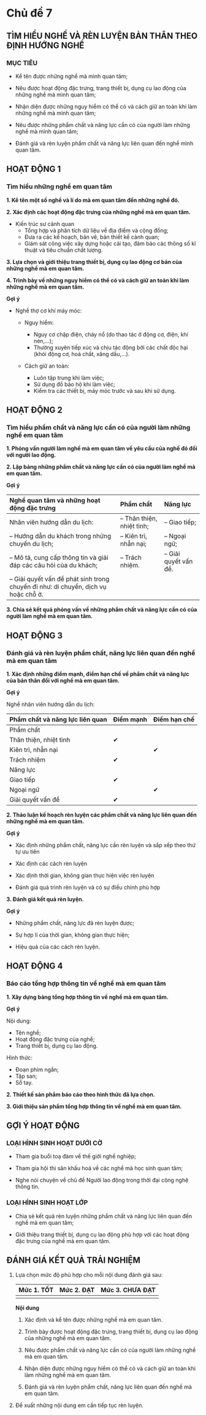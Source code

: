 # Chủ đề 7

## TÌM HIỂU NGHỀ VÀ RÈN LUYỆN BẢN THÂN THEO ĐỊNH HƯỚNG NGHỀ

### MỤC TIÊU

- Kể tên được những nghề mà mình quan tâm;

- Nêu được hoạt động đặc trưng, trang thiết bị, dụng cụ lao động của những nghề mà mình quan tâm;

- Nhận diện được những nguy hiểm có thể có và cách giữ an toàn khi làm những nghề mà mình quan tâm;

- Nêu được những phẩm chất và năng lực cần có của người làm những nghề mà mình quan tâm;

- Đánh giá và rèn luyện phẩm chất và năng lực liên quan đến nghề mình quan tâm.

## HOẠT ĐỘNG 1

### Tìm hiểu những nghề em quan tâm

**1. Kể tên một số nghề và lí do mà em quan tâm đến những nghề đó.**

**2. Xác định các hoạt động đặc trưng của những nghề mà em quan tâm.**

- Kiến trúc sư cảnh quan
    - Tổng hợp và phân tích dữ liệu về địa điểm và cộng đồng;
    - Đưa ra các kế hoạch, bản vẽ, bản thiết kế cảnh quan;
    - Giám sát công việc xây dựng hoặc cải tạo, đảm bảo các thông số kĩ thuật và tiêu chuẩn chất lượng.

**3. Lựa chọn và giới thiệu trang thiết bị, dụng cụ lao động cơ bản của những nghề mà em quan tâm.**

**4. Trình bày về những nguy hiểm có thể có và cách giữ an toàn khi làm những nghề mà em quan tâm.**

**Gợi ý**

- Nghề thợ cơ khí máy móc:

    - Nguy hiểm:
        - Nguy cơ chập điện, cháy nổ (do thao tác ở động cơ, điện, khí nén,...);
        - Thường xuyên tiếp xúc và chịu tác động bởi các chất độc hại (khói động cơ, hoá chất, xăng dầu,...).

    - Cách giữ an toàn:
        - Luôn tập trung khi làm việc;
        - Sử dụng đồ bảo hộ khi làm việc;
        - Kiểm tra các thiết bị, máy móc trước và sau khi sử dụng.

## HOẠT ĐỘNG 2

### Tìm hiểu phẩm chất và năng lực cần có của người làm những nghề em quan tâm

**1. Phỏng vấn người làm nghề mà em quan tâm về yêu cầu của nghề đó đối với người lao động.**

**2. Lập bảng những phẩm chất và năng lực cần có của người làm nghề mà em quan tâm.**

**Gợi ý**

| Nghề quan tâm và những hoạt động đặc trưng | Phẩm chất       | Năng lực   |
| :---------------------------------------- | :-------------- | :--------- |
| Nhân viên hướng dẫn du lịch:             | – Thân thiện, nhiệt tình; | – Giao tiếp; |
| – Hướng dẫn du khách trong những chuyến du lịch; | – Kiên trì, nhẫn nại;  | – Ngoại ngữ; |
| – Mô tả, cung cấp thông tin và giải đáp các câu hỏi của du khách; | – Trách nhiệm.  | – Giải quyết vấn đề. |
| – Giải quyết vấn đề phát sinh trong chuyến đi như: di chuyển, dịch vụ hoặc chỗ ở. |                 |            |

**3. Chia sẻ kết quả phỏng vấn về những phẩm chất và năng lực cần có của người làm nghề mà em quan tâm.**

## HOẠT ĐỘNG 3

### Đánh giá và rèn luyện phẩm chất, năng lực liên quan đến nghề mà em quan tâm

**1. Xác định những điểm mạnh, điểm hạn chế về phẩm chất và năng lực của bản thân đối với nghề mà em quan tâm.**

**Gợi ý**

Nghề nhân viên hướng dẫn du lịch:

| Phẩm chất và năng lực liên quan | Điểm mạnh | Điểm hạn chế |
| :-------------------------------- | :-------- | :----------- |
| Phẩm chất                        |           |              |
| Thân thiện, nhiệt tình           | ✔         |              |
| Kiên trì, nhẫn nại               |           | ✔            |
| Trách nhiệm                      | ✔         |              |
| Năng lực                         |           |              |
| Giao tiếp                        | ✔         |              |
| Ngoại ngữ                        |           | ✔            |
| Giải quyết vấn đề                 | ✔         |              |

**2. Thảo luận kế hoạch rèn luyện các phẩm chất và năng lực liên quan đến những nghề mà em quan tâm.**

**Gợi ý**

- Xác định những phẩm chất, năng lực cần rèn luyện và sắp xếp theo thứ tự ưu tiên

- Xác định các cách rèn luyện

- Xác định thời gian, không gian thực hiện việc rèn luyện

- Đánh giá quá trình rèn luyện và có sự điều chỉnh phù hợp

**3. Đánh giá kết quả rèn luyện.**

**Gợi ý**

- Những phẩm chất, năng lực đã rèn luyện được;

- Sự hợp lí của thời gian, không gian thực hiện;

- Hiệu quả của các cách rèn luyện.

## HOẠT ĐỘNG 4

### Báo cáo tổng hợp thông tin về nghề mà em quan tâm

**1. Xây dựng bảng tổng hợp thông tin về nghề mà em quan tâm.**

**Gợi ý**

Nội dung:
- Tên nghề;
- Hoạt động đặc trưng của nghề;
- Trang thiết bị, dụng cụ lao động.

Hình thức:
- Đoạn phim ngắn;
- Tập san;
- Sổ tay.

**2. Thiết kế sản phẩm báo cáo theo hình thức đã lựa chọn.**

**3. Giới thiệu sản phẩm tổng hợp thông tin về nghề mà em quan tâm.**

## GỢI Ý HOẠT ĐỘNG

### LOẠI HÌNH SINH HOẠT DƯỚI CỜ

- Tham gia buổi toạ đàm về thế giới nghề nghiệp;

- Tham gia hội thi sân khấu hoá về các nghề mà học sinh quan tâm;

- Nghe nói chuyện về chủ đề Người lao động trong thời đại công nghệ thông tin.

### LOẠI HÌNH SINH HOẠT LỚP

- Chia sẻ kết quả rèn luyện những phẩm chất và năng lực liên quan đến nghề mà em quan tâm;

- Giới thiệu trang thiết bị, dụng cụ lao động phù hợp với các hoạt động đặc trưng của nghề mà em quan tâm.

## ĐÁNH GIÁ KẾT QUẢ TRẢI NGHIỆM

1. Lựa chọn mức độ phù hợp cho mỗi nội dung đánh giá sau:

    | Mức 1. TỐT | Mức 2. ĐẠT | Mức 3. CHƯA ĐẠT |
    | :--------- | :--------- | :-------------- |
    |            |            |                 |
    
    **Nội dung**
    
    1. Xác định và kể tên được những nghề mà em quan tâm.
    
    2. Trình bày được hoạt động đặc trưng, trang thiết bị, dụng cụ lao động của những nghề mà em quan tâm.
    
    3. Nêu được phẩm chất và năng lực cần có của người làm những nghề mà em quan tâm.
    
    4. Nhận diện được những nguy hiểm có thể có và cách giữ an toàn khi làm những nghề mà em quan tâm.
    
    5. Đánh giá và rèn luyện phẩm chất, năng lực liên quan đến nghề mà em quan tâm.

2. Đề xuất những nội dung em cần tiếp tục rèn luyện.
